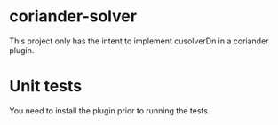 # coriander-solver

This project only has the intent to implement cusolverDn in a coriander plugin.

# Unit tests

You need to install the plugin prior to running the tests.
